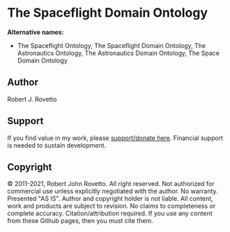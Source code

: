# The Spaceflight Domain Ontology

**Alternative names:** 
- The Spaceflight Ontology, The Spaceflight Domain Ontology, The Astronautics Ontology, The Astronautics Domain Ontology, The Space Domain Ontology
## Author
Robert J. Rovetto

## Support
If you find value in my work, please [support/donate here](https://gogetfunding.com/knowledge-organization-services-ontology-terminology-metadata-concept-analysis/). Financial support is needed to sustain development.

## Copyright
© 2011-2021, Robert John Rovetto. All right reserved. Not authorized for commercial use unless explicitly negotiated with the author. 
No warranty. Presented "AS IS". Author and copyright holder is not liable. All content, work and products are subject to revision. No claims to completeness or complete accuracy. Citation/attribution required. If you use any content from these Github pages, then you must cite them.
